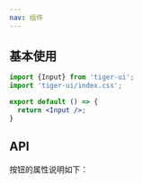 ```yaml
---
nav: 组件
---
```


## 基本使用
```jsx
import {Input} from 'tiger-ui';
import 'tiger-ui/index.css';

export default () => {
  return <Input />;
}
```

## API
按钮的属性说明如下：
<API id="Select"></API>
